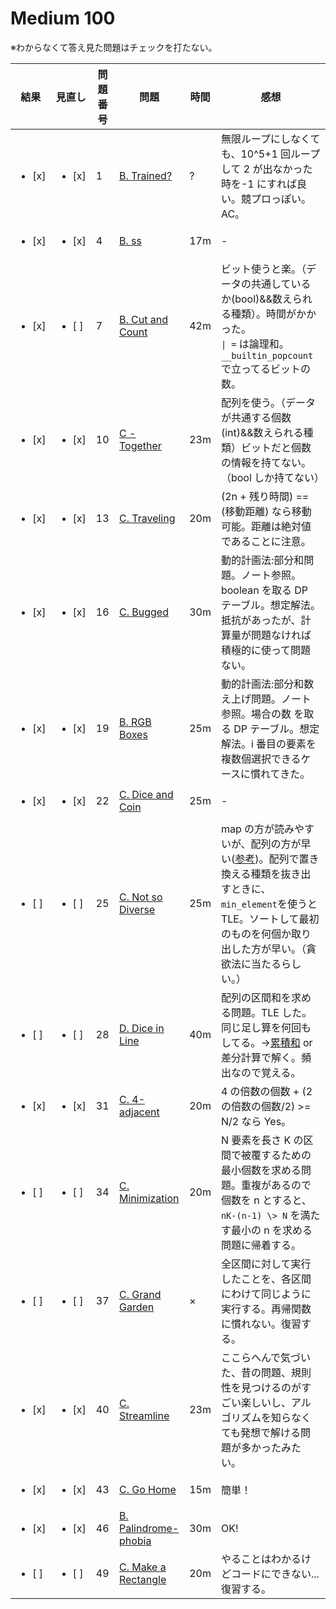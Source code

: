 # Medium 100

※わからなくて答え見た問題はチェックを打たない。

| 結果               | 見直し             | 問題番号 | 問題                                                                              | 時間 | 感想                                                                                                                                                                                                                                           |
| ------------------ | ------------------ | -------- | --------------------------------------------------------------------------------- | ---- | ---------------------------------------------------------------------------------------------------------------------------------------------------------------------------------------------------------------------------------------------- |
| <ul><li> [x] </ul> | <ul><li> [x] </ul> | 1        | [B. Trained?](https://atcoder.jp/contests/abc065/tasks/abc065_b)                  | ?    | 無限ループにしなくても、10^5+1 回ループして 2 が出なかった時を-1 にすれば良い。競プロっぽい。AC。                                                                                                                                              |
| <ul><li> [x] </ul> | <ul><li> [x] </ul> | 4        | [B. ss](https://atcoder.jp/contests/abc066/tasks/abc066_b)                        | 17m  | -                                                                                                                                                                                                                                              |
| <ul><li> [x] </ul> | <ul><li> [ ] </ul> | 7        | [B. Cut and Count](https://atcoder.jp/contests/abc098/tasks/abc098_b)             | 42m  | ビット使うと楽。（データの共通しているか(bool)&&数えられる種類）。時間がかかった。<br> `\| =` は論理和。`__builtin_popcount`で立ってるビットの数。                                                                                             |
| <ul><li> [x] </ul> | <ul><li> [x] </ul> | 10       | [C - Together](https://atcoder.jp/contests/abc072/tasks/arc082_a)                 | 23m  | 配列を使う。（データが共通する個数(int)&&数えられる種類）ビットだと個数の情報を持てない。（bool しか持てない）                                                                                                                                 |
| <ul><li> [x] </ul> | <ul><li> [x] </ul> | 13       | [C. Traveling](https://atcoder.jp/contests/abc086/tasks/arc089_a)                 | 20m  | (2n + 残り時間) == (移動距離) なら移動可能。距離は絶対値であることに注意。                                                                                                                                                                     |
| <ul><li> [x] </ul> | <ul><li> [x] </ul> | 16       | [C. Bugged](https://atcoder.jp/contests/abc063/tasks/arc075_a)                    | 30m  | 動的計画法:部分和問題。ノート参照。boolean を取る DP テーブル。想定解法。抵抗があったが、計算量が問題なければ積極的に使って問題ない。                                                                                                          |
| <ul><li> [x] </ul> | <ul><li> [x] </ul> | 19       | [B. RGB Boxes](https://atcoder.jp/contests/diverta2019/tasks/diverta2019_b)       | 25m  | 動的計画法:部分和数え上げ問題。ノート参照。場合の数 を取る DP テーブル。想定解法。i 番目の要素を複数個選択できるケースに慣れてきた。                                                                                                           |
| <ul><li> [x] </ul> | <ul><li> [x] </ul> | 22       | [C. Dice and Coin](https://atcoder.jp/contests/abc126/tasks/abc126_c)             | 25m  | -                                                                                                                                                                                                                                              |
| <ul><li> [ ] </ul> | <ul><li> [ ] </ul> | 25       | [C. Not so Diverse](https://atcoder.jp/contests/abc081/tasks/arc086_a)            | 25m  | map の方が読みやすいが、配列の方が早い([参考](https://atcoder.jp/contests/abc081/submissions/me))。配列で置き換える種類を抜き出すときに、`min_element`を使うと TLE。ソートして最初のものを何個か取り出した方が早い。（貪欲法に当たるらしい。） |
| <ul><li> [ ] </ul> | <ul><li> [ ] </ul> | 28       | [D. Dice in Line](https://atcoder.jp/contests/abc154/tasks/abc154_d)              | 40m  | 配列の区間和を求める問題。TLE した。同じ足し算を何回もしてる。->[累積和](https://qiita.com/drken/items/56a6b68edef8fc605821) or 差分計算で解く。頻出なので覚える。                                                                             |
| <ul><li> [x] </ul> | <ul><li> [x] </ul> | 31       | [C. 4-adjacent](https://atcoder.jp/contests/abc069/tasks/arc080_a)                | 20m  | 4 の倍数の個数 + (2 の倍数の個数/2) >= N/2 なら Yes。                                                                                                                                                                                          |
| <ul><li> [ ] </ul> | <ul><li> [ ] </ul> | 34       | [C. Minimization](https://atcoder.jp/contests/abc101/tasks/arc099_a)              | 20m  | N 要素を長さ K の区間で被覆するための最小個数を求める問題。重複があるので個数を n とすると、`nK-(n-1) \> N` を満たす最小の n を求める問題に帰着する。                                                                                          |
| <ul><li> [ ] </ul> | <ul><li> [ ] </ul> | 37       | [C. Grand Garden](https://atcoder.jp/contests/abc116/tasks/abc116_c)              | ×    | 全区間に対して実行したことを、各区間にわけて同じように実行する。再帰関数に慣れない。復習する。                                                                                                                                                 |
| <ul><li> [x] </ul> | <ul><li> [x] </ul> | 40       | [C. Streamline](https://atcoder.jp/contests/abc117/tasks/abc117_c)                | 23m  | ここらへんで気づいた、昔の問題、規則性を見つけるのがすごい楽しいし、アルゴリズムを知らなくても発想で解ける問題が多かったみたい。                                                                                                               |
| <ul><li> [x] </ul> | <ul><li> [x] </ul> | 43       | [C. Go Home](https://atcoder.jp/contests/abc056/tasks/arc070_a)                   | 15m  | 簡単！                                                                                                                                                                                                                                         |
| <ul><li> [x] </ul> | <ul><li> [x] </ul> | 46       | [B. Palindrome-phobia](https://atcoder.jp/contests/cf17-final/tasks/cf17_final_b) | 30m  | OK!                                                                                                                                                                                                                                            |
| <ul><li> [ ] </ul> | <ul><li> [ ] </ul> | 49       | [C. Make a Rectangle](https://atcoder.jp/contests/abc071/tasks/arc081_a)          | 20m  | やることはわかるけどコードにできない...復習する。                                                                                                                                                                                              |
